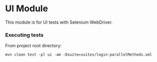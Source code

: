 # UI Module
This module is for UI tests with Selenium WebDriver.

### Executing tests
From project root directory:
```
mvn clean test -pl ui -am -Dsuite=suites/login-parallelMethods.xml
```